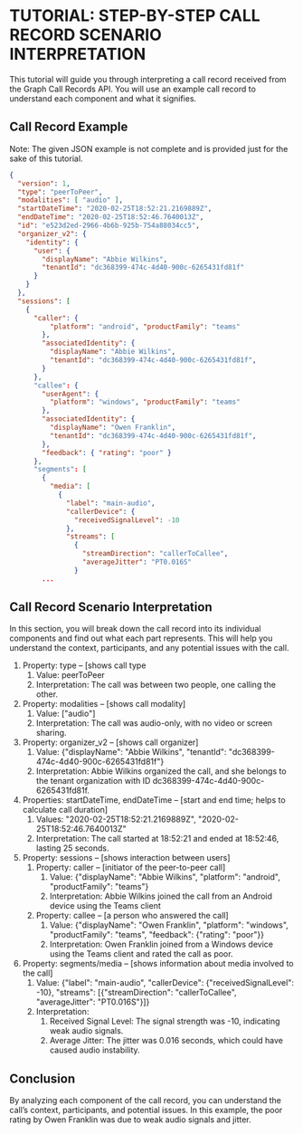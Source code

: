 # TUTORIAL: STEP-BY-STEP CALL RECORD SCENARIO INTERPRETATION

This tutorial will guide you through interpreting a call record received from the Graph Call Records API. You will use an example call record to understand each component and what it signifies.

## Call Record Example

Note: The given JSON example is not complete and is provided just for the sake of this tutorial.

``` json
{
  "version": 1,
  "type": "peerToPeer",
  "modalities": [ "audio" ],
  "startDateTime": "2020-02-25T18:52:21.2169889Z",
  "endDateTime": "2020-02-25T18:52:46.7640013Z",
  "id": "e523d2ed-2966-4b6b-925b-754a88034cc5",
  "organizer_v2": {
    "identity": {
      "user": {
        "displayName": "Abbie Wilkins",
        "tenantId": "dc368399-474c-4d40-900c-6265431fd81f"
      }
    }
  },
  "sessions": [
    {
      "caller": {
          "platform": "android", "productFamily": "teams"
        },
        "associatedIdentity": {
          "displayName": "Abbie Wilkins",
          "tenantId": "dc368399-474c-4d40-900c-6265431fd81f",
        }
      },
      "callee": {
        "userAgent": {
          "platform": "windows", "productFamily": "teams"
        },
        "associatedIdentity": {
          "displayName": "Owen Franklin",
          "tenantId": "dc368399-474c-4d40-900c-6265431fd81f",
        },
        "feedback": { "rating": "poor" }
      },
      "segments": [
        {
          "media": [
            {
              "label": "main-audio",
              "callerDevice": {
                "receivedSignalLevel": -10
              },
              "streams": [
                {
                  "streamDirection": "callerToCallee",
                  "averageJitter": "PT0.016S"
                }
        ...
```

## Call Record Scenario Interpretation

In this section, you will break down the call record into its individual components and find out what each part represents. This will help you understand the context, participants, and any potential issues with the call.

1. Property: type – [shows call type
   1. Value: peerToPeer
   2. Interpretation: The call was between two people, one calling the other.
2. Property: modalities – [shows call modality]
   1. Value: ["audio"]
   2. Interpretation: The call was audio-only, with no video or screen sharing.
3. Property: organizer_v2 – [shows call organizer]
   1. Value: {"displayName": "Abbie Wilkins", "tenantId": "dc368399-474c-4d40-900c-6265431fd81f"}
   2. Interpretation: Abbie Wilkins organized the call, and she belongs to the tenant organization with ID dc368399-474c-4d40-900c-6265431fd81f.
4. Properties: startDateTime, endDateTime – [start and end time; helps to calculate call duration]
   1. Values: "2020-02-25T18:52:21.2169889Z", "2020-02-25T18:52:46.7640013Z"
   2. Interpretation: The call started at 18:52:21 and ended at 18:52:46, lasting 25 seconds.
5. Property: sessions – [shows interaction between users]
   1. Property: caller – [initiator of the peer-to-peer call]
      1. Value: {"displayName": "Abbie Wilkins", "platform": "android", "productFamily": "teams"}
      2. Interpretation: Abbie Wilkins joined the call from an Android device using the Teams client
   2. Property: callee – [a person who answered the call]
      1. Value: {"displayName": "Owen Franklin", "platform": "windows", "productFamily": "teams", "feedback": {"rating": "poor"}}
      2. Interpretation: Owen Franklin joined from a Windows device using the Teams client and rated the call as poor.
6. Property: segments/media – [shows information about media involved to the call]
   1. Value: {"label": "main-audio", "callerDevice": {"receivedSignalLevel": -10}, "streams": [{"streamDirection": "callerToCallee", "averageJitter": "PT0.016S"}]}
   2. Interpretation:
      1. Received Signal Level: The signal strength was -10, indicating weak audio signals.
      2. Average Jitter: The jitter was 0.016 seconds, which could have caused audio instability.

## Conclusion

By analyzing each component of the call record, you can understand the call’s context, participants, and potential issues. In this example, the poor rating by Owen Franklin was due to weak audio signals and jitter.

